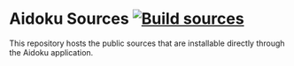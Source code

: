 # Aidoku Sources [![Build sources](https://github.com/nomuq/aidoku-community-sources/actions/workflows/build.yaml/badge.svg?event=workflow_run)](https://github.com/nomuq/aidoku-community-sources/actions/workflows/build.yaml)
This repository hosts the public sources that are installable directly through the Aidoku application.
